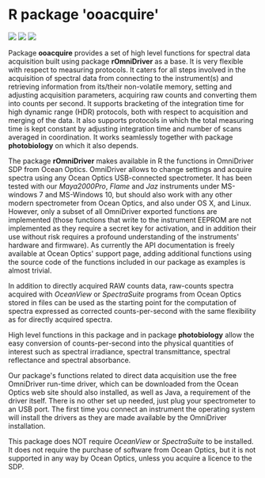 # R package 'ooacquire' #

[![](http://www.r-pkg.org/badges/version/ooacquire)](https://cran.r-project.org/package=ooacquire) [![](http://cranlogs.r-pkg.org/badges/ooacquire)](http://cran.rstudio.com/web/packages/ooacquire/index.html) [![](http://cranlogs.r-pkg.org/badges/grand-total/ooacquire)](http://cran.rstudio.com/web/packages/ooacquire/index.html)

Package **ooacquire** provides a set of high level functions for spectral data acquisition built using package **rOmniDriver** as a base. It is very flexible with respect to measuring protocols. It caters for all steps involved in the acquisition of spectral data from connecting to the instrument(s) and retrieving information from its/their non-volatile memory, setting and adjusting acquisition parameters, acquiring raw counts and converting them into counts per second. It supports bracketing of the integration time for high dynamic range (HDR) protocols, both with respect to acquisition and merging of the data. It also supports protocols in which the total measuring time is kept constant by adjusting integration time and number of scans averaged in coordination. It works seamlessly together with package **photobiology** on which it also depends.

The package **rOmniDriver** makes available in R the functions in OmniDriver SDP from Ocean Optics. OmniDriver allows to change settings and acquire spectra using any Ocean Optics USB-connected spectrometer. It has been tested with our _Maya2000Pro_, _Flame_ and _Jaz_ instruments under MS-windows 7 and MS-Windows 10, but should also work with any other modern spectrometer from Ocean Optics, and also under OS X, and Linux. However, only a subset of all OmniDriver exported functions are implemented (those functions that write to the instrument EEPROM are not implemented as they require a secret key for activation, and in addition their use without risk requires a profound understanding of the instruments' hardware and firmware). As currently the API documentation is freely available at Ocean Optics' support page, adding additional functions using the source code of the functions included in our package as examples is almost trivial.

In addition to directly acquired RAW counts data, raw-counts spectra acquired with _OceanView_ or _SpectraSuite_ programs from Ocean Optics stored in files can be used as the starting point for the computation of spectra expressed as corrected counts-per-second with the same flexibility as for directly acquired spectra.

High level functions in this package and in package **photobiology** allow the easy conversion of counts-per-second into the physical quantities of interest such as spectral irradiance, spectral transmittance, spectral reflectance and spectral absorbance. 

Our package's functions related to direct data acquisition use the free OmniDriver run-time driver, which can be downloaded from the Ocean Optics web site should also installed, as well as Java, a requirement of the driver itself. There is no other set up needed, just plug your spectrometer to an USB port. The first time you connect an instrument the operating system will install the drivers as they are made available by the OmniDriver installation.

This package does NOT require _OceanView_ or _SpectraSuite_ to be installed. It does not require the purchase of software from Ocean Optics, but it is not supported in any way by Ocean Optics, unless you acquire a licence to the SDP.
